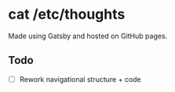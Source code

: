 # cat /etc/thoughts

Made using Gatsby and hosted on GitHub pages.

## Todo

- [ ] Rework navigational structure + code